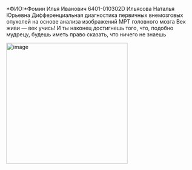 *ФИО:*Фомин Илья Иванович
6401-010302D
Ильясова Наталья Юрьевна
Дифференциальная диагностика первичных внемозговых опухолей на основе анализа изображений МРТ головного мозга
Век живи — век учись! И ты наконец достигнешь того, что, подобно мудрецу, будешь иметь право сказать, что ничего не знаешь


<img width="320" height="320" alt="image" src="https://github.com/user-attachments/assets/124c1131-1344-41ae-bc2d-4a12fe8744b0" />
